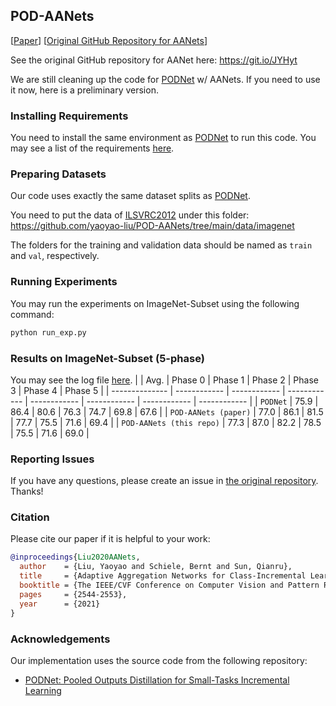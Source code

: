 ## POD-AANets

\[[Paper](https://openaccess.thecvf.com/content/CVPR2021/papers/Liu_Adaptive_Aggregation_Networks_for_Class-Incremental_Learning_CVPR_2021_paper.pdf)\] \[[Original GitHub Repository for AANets](https://git.io/JYHyt)\] 

See the original GitHub repository for AANet here: <https://git.io/JYHyt>

We are still cleaning up the code for [PODNet](https://github.com/arthurdouillard/incremental_learning.pytorch) w/ AANets. 
If you need to use it now, here is a preliminary version.

### Installing Requirements 
You need to install the same environment as [PODNet](https://github.com/arthurdouillard/incremental_learning.pytorch) to run this code.
You may see a list of the requirements [here](https://github.com/yaoyao-liu/POD-AANets/blob/main/requirements.txt).

### Preparing Datasets

Our code uses exactly the same dataset splits as [PODNet](https://github.com/arthurdouillard/incremental_learning.pytorch).

You need to put the data of [ILSVRC2012](https://www.image-net.org/) under this folder: <https://github.com/yaoyao-liu/POD-AANets/tree/main/data/imagenet>

The folders for the training and validation data should be named as `train` and `val`, respectively.

### Running Experiments
You may run the experiments on ImageNet-Subset using the following command:
```bash
python run_exp.py
```

### Results on ImageNet-Subset (5-phase)

You may see the log file [here](https://raw.githubusercontent.com/yaoyao-liu/POD-AANets/main/logs/imagenet_sub_5phase).
|       | Avg.  | Phase 0  | Phase 1 | Phase 2 | Phase 3  | Phase 4 | Phase 5 |
| -------------- | ------------ | ------------ | ------------ | ------------ | ------------ | ------------ | ------------ |
| `PODNet`            | 75.9 | 86.4 | 80.6 | 76.3 | 74.7 | 69.8 | 67.6 |
| `POD-AANets (paper)`  | 77.0 | 86.1 | 81.5 | 77.7 | 75.5 | 71.6 | 69.4 |
| `POD-AANets (this repo)`  | 77.3 | 87.0 | 82.2 | 78.5 | 75.5 | 71.6 | 69.0 |

### Reporting Issues
If you have any questions, please create an issue in [the original repository](https://git.io/JYHyt). Thanks!

### Citation

Please cite our paper if it is helpful to your work:

```bibtex
@inproceedings{Liu2020AANets,
  author    = {Liu, Yaoyao and Schiele, Bernt and Sun, Qianru},
  title     = {Adaptive Aggregation Networks for Class-Incremental Learning},
  booktitle = {The IEEE/CVF Conference on Computer Vision and Pattern Recognition (CVPR)},
  pages     = {2544-2553},
  year      = {2021}
}
```

### Acknowledgements

Our implementation uses the source code from the following repository:

* [PODNet: Pooled Outputs Distillation for Small-Tasks Incremental Learning](https://github.com/arthurdouillard/incremental_learning.pytorch)

